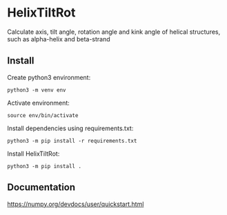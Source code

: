 # HelixTiltRot

Calculate axis, tilt angle, rotation angle and kink angle of helical structures, such as alpha-helix and beta-strand

## Install

Create python3 environment:

    python3 -m venv env
    
Activate environment:

    source env/bin/activate

Install dependencies using requirements.txt:

    python3 -m pip install -r requirements.txt

Install HelixTiltRot:

    python3 -m pip install .
    
    
## Documentation

https://numpy.org/devdocs/user/quickstart.html
